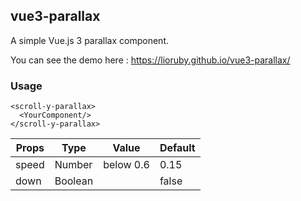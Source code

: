 ## vue3-parallax
A simple Vue.js 3 parallax component.

You can see the demo here : https://lioruby.github.io/vue3-parallax/

### Usage
```vue
<scroll-y-parallax>
  <YourComponent/>
</scroll-y-parallax>
```

Props | Type | Value | Default
----- | -----| ----- | -------
speed | Number | below 0.6 | 0.15
down | Boolean | | false 
